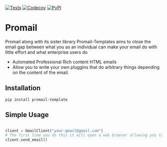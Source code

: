 [![Tests](https://github.com/trafire/promail/workflows/Tests/badge.svg)](https://github.com/trafire/promail/actions?workflow=Tests)
[![Codecov](https://codecov.io/gh/trafire/promail/branch/master/graph/badge.svg)](https://codecov.io/gh/trafire/promail)
[![PyPI](https://img.shields.io/pypi/v/promail.svg)](https://pypi.org/project/promail/)
# Promail

Promail along with its sister library Promail-Templates aims 
to close the email gap between what you as an individual can make your
email do with little effort and what enterprise users do

- Automated Professional Rich content HTML emails
- Allow you to write your own pluggins that do arbitrary things depending on the content of the email.

## Installation
```
pip install promail-template
```
## Simple Usage

```python

client = GmailClient("your-gmail@gmail.com")
# The first time you do this it will open a web browser allowing you to sign into your google account directly
client.send_email()

```
